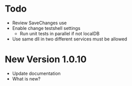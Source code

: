 ﻿# Todo
* Review SaveChanges use
* Enable change testshell settings
	* Run unit tests in parallel if not localDB
* Use same dll in two different services must be allowed





# New Version 1.0.10
* Update documentation
* What is new?